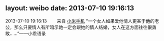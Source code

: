 layout: weibo
date: 2013-07-10 19:16:13
---
2013-07-10 19:16:13  &nbsp;&nbsp;&nbsp;&nbsp;&nbsp;&nbsp; 来自 <a href="http://app.weibo.com/t/feed/22zMnn" rel="nofollow">小米手机</a>
“一个女人如果爱他情人更甚于他的老公，那么只要情人有所暗示她一定会跟她的情人结婚，女人在这方面往往很勇敢……”——小乖语录 ​​​
